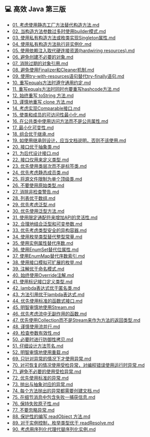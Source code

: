 ## 💻 高效 Java 第三版

- [01. 考虑使用静态工厂方法替代构造方法.md](notes/01.%20考虑使用静态工厂方法替代构造方法.md)<br>
- [02. 当构造方法参数过多时使用builder模式.md](notes/02.%20当构造方法参数过多时使用builder模式.md)<br>
- [03. 使用私有构造方法或枚类实现Singleton属性.md](notes/03.%20使用私有构造方法或枚类实现Singleton属性.md)<br>
- [04. 使用私有构造方法执行非实例化.md](notes/04.%20使用私有构造方法执行非实例化.md)<br>
- [05. 使用依赖注入取代硬连接资源(hardwiring resources).md](notes/05.%20使用依赖注入取代硬连接资源(hardwiring%20resources).md)<br>
- [06. 避免创建不必要的对象.md](notes/06.%20避免创建不必要的对象.md)<br>
- [07. 消除过期的对象引用.md](notes/07.%20消除过期的对象引用.md)<br>
- [08. 避免使用Finalizer和Cleaner机制.md](notes/08.%20避免使用Finalizer和Cleaner机制.md)<br>
- [09. 使用try-with-resources语句替代try-finally语句.md](notes/09.%20使用try-with-resources语句替代try-finally语句.md)<br>
- [10. 重写equals方法时遵守通用约定.md](notes/10.%20重写equals方法时遵守通用约定.md)<br>
- [11. 重写equals方法时同时也要重写hashcode方法.md](notes/11.%20重写equals方法时同时也要重写hashcode方法.md)<br>
- [12. 始终重写 toString 方法.md](notes/12.%20始终重写%20toString%20方法.md)<br>
- [13. 谨慎地重写 clone 方法.md](notes/13.%20谨慎地重写%20clone%20方法.md)<br>
- [14. 考虑实现Comparable接口.md](notes/14.%20考虑实现Comparable接口.md)<br>
- [15. 使类和成员的可访问性最小化.md](notes/15.%20使类和成员的可访问性最小化.md)<br>
- [16. 在公共类中使用访问方法而不是公共属性.md](notes/16.%20在公共类中使用访问方法而不是公共属性.md)<br>
- [17. 最小化可变性.md](notes/17.%20最小化可变性.md)<br>
- [18. 组合优于继承.md](notes/18.%20组合优于继承.md)<br>
- [19. 如使用继承则设计，应当文档说明，否则不该使用.md](notes/19.%20如使用继承则设计，应当文档说明，否则不该使用.md)<br>
- [20. 接口优于抽象类.md](notes/20.%20接口优于抽象类.md)<br>
- [21. 为后代设计接口.md](notes/21.%20为后代设计接口.md)<br>
- [22. 接口仅用来定义类型.md](notes/22.%20接口仅用来定义类型.md)<br>
- [23. 优先使用类层次而不是标签类.md](notes/23.%20优先使用类层次而不是标签类.md)<br>
- [24. 优先考虑静态成员类.md](notes/24.%20优先考虑静态成员类.md)<br>
- [25. 将源文件限制为单个顶级类.md](notes/25.%20将源文件限制为单个顶级类.md)<br>
- [26. 不要使用原始类型.md](notes/26.%20不要使用原始类型.md)<br>
- [27. 消除非检查警告.md](notes/27.%20消除非检查警告.md)<br>
- [28. 列表优于数组.md](notes/28.%20列表优于数组.md)<br>
- [29. 优先考虑泛型.md](notes/29.%20优先考虑泛型.md)<br>
- [30. 优先使用泛型方法.md](notes/30.%20优先使用泛型方法.md)<br>
- [31. 使用限定通配符来增加API的灵活性.md](notes/31.%20使用限定通配符来增加API的灵活性.md)<br>
- [32. 合理地结合泛型和可变参数.md](notes/32.%20合理地结合泛型和可变参数.md)<br>
- [33. 优先考虑类型安全的异构容器.md](notes/33.%20优先考虑类型安全的异构容器.md)<br>
- [34. 使用枚举类型替代整型常量.md](notes/34.%20使用枚举类型替代整型常量.md)<br>
- [35. 使用实例属性替代序数.md](notes/35.%20使用实例属性替代序数.md)<br>
- [36. 使用EnumSet替代位属性.md](notes/36.%20使用EnumSet替代位属性.md)<br>
- [37. 使用EnumMap替代序数索引.md](notes/37.%20使用EnumMap替代序数索引.md)<br>
- [38. 使用接口模拟可扩展的枚举.md](notes/38.%20使用接口模拟可扩展的枚举.md)<br>
- [39. 注解优于命名模式.md](notes/39.%20注解优于命名模式.md)<br>
- [40. 始终使用Override注解.md](notes/40.%20始终使用Override注解.md)<br>
- [41. 使用标记接口定义类型.md](notes/41.%20使用标记接口定义类型.md)<br>
- [42. lambda表达式优于匿名类.md](notes/42.%20lambda表达式优于匿名类.md)<br>
- [43. 方法引用优于lambda表达式.md](notes/43.%20方法引用优于lambda表达式.md)<br>
- [44. 优先使用标准的函数式接口.md](notes/44.%20优先使用标准的函数式接口.md)<br>
- [45. 明智审慎地使用Stream.md](notes/45.%20明智审慎地使用Stream.md)<br>
- [46. 优先考虑流中无副作用的函数.md](notes/46.%20优先考虑流中无副作用的函数.md)<br>
- [47. 优先使用Collection而不是Stream来作为方法的返回类型.md](notes/47.%20优先使用Collection而不是Stream来作为方法的返回类型.md)<br>
- [48. 谨慎使用流并行.md](notes/48.%20谨慎使用流并行.md)<br>
- [49. 检查参数有效性.md](notes/49.%20检查参数有效性.md)<br>
- [50. 必要时进行防御性拷贝.md](notes/50.%20必要时进行防御性拷贝.md)<br>
- [51. 仔细设计方法签名.md](notes/51.%20仔细设计方法签名.md)<br>
- [52. 明智审慎地使用重载.md](notes/52.%20明智审慎地使用重载.md)<br>
- [69. 只针对异常的情况下才使用异常.md](notes/69.%20只针对异常的情况下才使用异常.md)<br>
- [70. 对可恢复的情况使用受检异常，对编程错误使用运行时异常.md](notes/70.%20对可恢复的情况使用受检异常，对编程错误使用运行时异常.md)<br>
- [71. 避免不必要的使用受检异常.md](notes/71.%20避免不必要的使用受检异常.md)<br>
- [72. 优先使用标准的异常.md](notes/72.%20优先使用标准的异常.md)<br>
- [73. 抛出与抽象对应的异常.md](notes/73.%20抛出与抽象对应的异常.md)<br>
- [74. 每个方法抛出的异常都需要创建文档.md](notes/74.%20每个方法抛出的异常都需要创建文档.md)<br>
- [75. 在细节消息中包含失败一捕获信息.md](notes/75.%20在细节消息中包含失败一捕获信息.md)<br>
- [76. 保持失败原子性.md](notes/76.%20保持失败原子性.md)<br>
- [77. 不要忽略异常.md](notes/77.%20不要忽略异常.md)<br>
- [88. 保护性的编写 readObject 方法.md](notes/88.%20保护性的编写%20readObject%20方法.md)<br>
- [89. 对于实例控制，枚举类型优于 readResolve.md](notes/89.%20对于实例控制，枚举类型优于%20readResolve.md)<br>
- [90. 考虑用序列化代理代替序列化实例.md](notes/90.%20考虑用序列化代理代替序列化实例.md)<br>